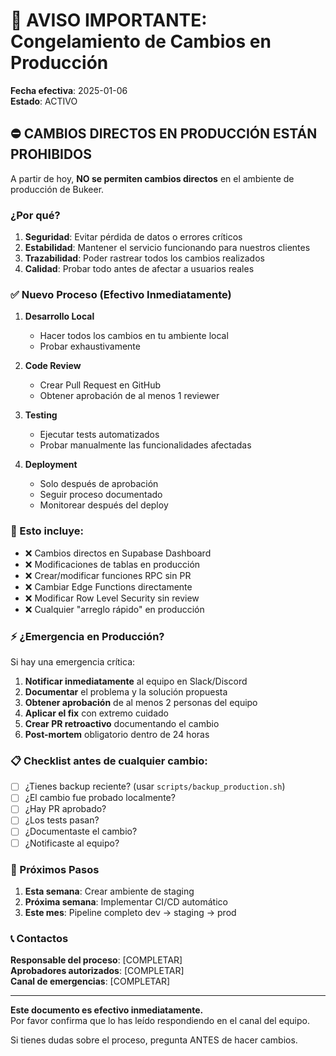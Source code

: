 # 🚨 AVISO IMPORTANTE: Congelamiento de Cambios en Producción

**Fecha efectiva**: 2025-01-06  
**Estado**: ACTIVO

## ⛔ CAMBIOS DIRECTOS EN PRODUCCIÓN ESTÁN PROHIBIDOS

A partir de hoy, **NO se permiten cambios directos** en el ambiente de producción de Bukeer.

### ¿Por qué?
1. **Seguridad**: Evitar pérdida de datos o errores críticos
2. **Estabilidad**: Mantener el servicio funcionando para nuestros clientes
3. **Trazabilidad**: Poder rastrear todos los cambios realizados
4. **Calidad**: Probar todo antes de afectar a usuarios reales

### ✅ Nuevo Proceso (Efectivo Inmediatamente)

1. **Desarrollo Local**
   - Hacer todos los cambios en tu ambiente local
   - Probar exhaustivamente

2. **Code Review**
   - Crear Pull Request en GitHub
   - Obtener aprobación de al menos 1 reviewer

3. **Testing**
   - Ejecutar tests automatizados
   - Probar manualmente las funcionalidades afectadas

4. **Deployment**
   - Solo después de aprobación
   - Seguir proceso documentado
   - Monitorear después del deploy

### 🚫 Esto incluye:

- ❌ Cambios directos en Supabase Dashboard
- ❌ Modificaciones de tablas en producción
- ❌ Crear/modificar funciones RPC sin PR
- ❌ Cambiar Edge Functions directamente
- ❌ Modificar Row Level Security sin review
- ❌ Cualquier "arreglo rápido" en producción

### ⚡ ¿Emergencia en Producción?

Si hay una emergencia crítica:

1. **Notificar inmediatamente** al equipo en Slack/Discord
2. **Documentar** el problema y la solución propuesta
3. **Obtener aprobación** de al menos 2 personas del equipo
4. **Aplicar el fix** con extremo cuidado
5. **Crear PR retroactivo** documentando el cambio
6. **Post-mortem** obligatorio dentro de 24 horas

### 📋 Checklist antes de cualquier cambio:

- [ ] ¿Tienes backup reciente? (usar `scripts/backup_production.sh`)
- [ ] ¿El cambio fue probado localmente?
- [ ] ¿Hay PR aprobado?
- [ ] ¿Los tests pasan?
- [ ] ¿Documentaste el cambio?
- [ ] ¿Notificaste al equipo?

### 🎯 Próximos Pasos

1. **Esta semana**: Crear ambiente de staging
2. **Próxima semana**: Implementar CI/CD automático
3. **Este mes**: Pipeline completo dev → staging → prod

### 📞 Contactos

**Responsable del proceso**: [COMPLETAR]  
**Aprobadores autorizados**: [COMPLETAR]  
**Canal de emergencias**: [COMPLETAR]

---

**Este documento es efectivo inmediatamente.**  
Por favor confirma que lo has leído respondiendo en el canal del equipo.

Si tienes dudas sobre el proceso, pregunta ANTES de hacer cambios.